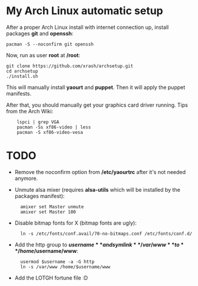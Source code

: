 # My Arch Linux automatic setup

After a proper Arch Linux install with internet connection up, install packages **git** and **openssh**:

    pacman -S --noconfirm git openssh

Now, run as user **root** at **/root**:

    git clone https://github.com/xrash/archsetup.git
	cd archsetup
	./install.sh

This will manually install **yaourt** and **puppet**. Then it will apply the puppet manifests.

After that, you should manually get your graphics card driver running. Tips from the Arch Wiki:

        lspci | grep VGA
        pacman -Ss xf86-video | less
        pacman -S xf86-video-vesa

# TODO

- Remove the noconfirm option from **/etc/yaourtrc** after it's not needed anymore.
- Unmute alsa mixer (requires **alsa-utils** which will be installed by the packages manifest):

        amixer set Master unmute
	    amixer set Master 100

- Disable bitmap fonts for X (bitmap fonts are ugly):

        ln -s /etc/fonts/conf.avail/70-no-bitmaps.conf /etc/fonts/conf.d/

- Add the http group to **$username** and symlink **/var/www** to **/home/$username/www**:

        usermod $username -a -G http
        ln -s /var/www /home/$username/www

- Add the LOTGH fortune file :D
